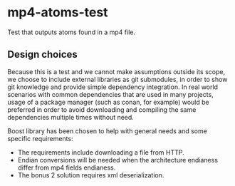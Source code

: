 # mp4-atoms-test

Test that outputs atoms found in a mp4 file.

## Design choices

Because this is a test and we cannot make assumptions outside its scope, we choose to include external libraries as git submodules, in order to show git knowledge and provide simple dependency integration. In real world scenarios with common dependencies that are used in many projects, usage of a package manager (such as conan, for example) would be preferred in order to avoid downloading and compiling the same dependencies multiple times without need.

Boost library has been chosen to help with general needs and some specific requirements:
- The requirements include downloading a file from HTTP.
- Endian conversions will be needed when the architecture endianess differ from mp4 fields endianess.
- The bonus 2 solution requires xml deserialization.

